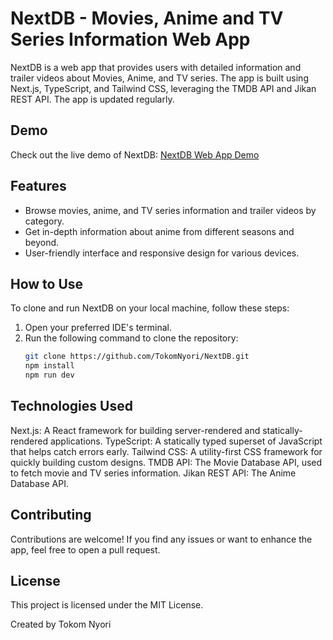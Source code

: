 # NextDB - Movies, Anime and TV Series Information Web App

NextDB is a web app that provides users with detailed information and trailer videos about Movies, Anime, and TV series. The app is built using Next.js, TypeScript, and Tailwind CSS, leveraging the TMDB API and Jikan REST API. The app is updated regularly.

## Demo

Check out the live demo of NextDB: [NextDB Web App Demo](https://next-ithzg5zfz-tokomnyori.vercel.app/)

## Features

- Browse movies, anime, and TV series information and trailer videos by category.
- Get in-depth information about anime from different seasons and beyond.
- User-friendly interface and responsive design for various devices.

## How to Use

To clone and run NextDB on your local machine, follow these steps:

1. Open your preferred IDE's terminal.
2. Run the following command to clone the repository:
   ```bash
   git clone https://github.com/TokomNyori/NextDB.git
   npm install
   npm run dev
   ```

## Technologies Used

Next.js: A React framework for building server-rendered and statically-rendered applications.
TypeScript: A statically typed superset of JavaScript that helps catch errors early.
Tailwind CSS: A utility-first CSS framework for quickly building custom designs.
TMDB API: The Movie Database API, used to fetch movie and TV series information.
Jikan REST API: The Anime Database API.

## Contributing

Contributions are welcome! If you find any issues or want to enhance the app, feel free to open a pull request.

## License

This project is licensed under the MIT License.

Created by Tokom Nyori
